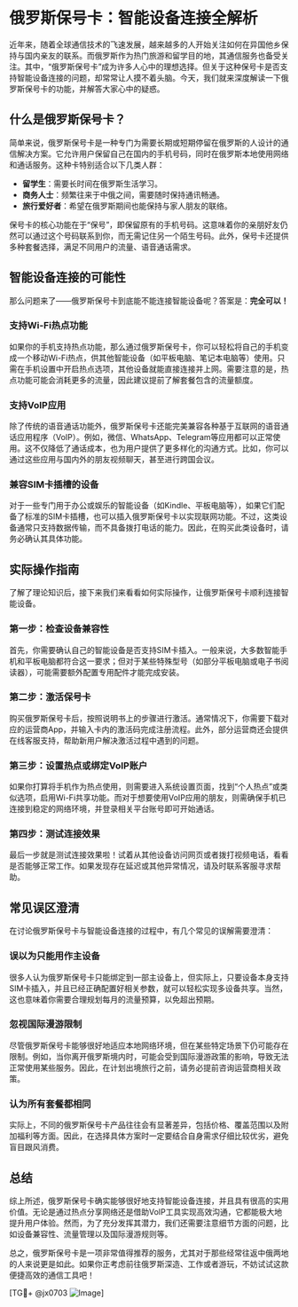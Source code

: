 # 俄罗斯保号卡：智能设备连接全解析

近年来，随着全球通信技术的飞速发展，越来越多的人开始关注如何在异国他乡保持与国内亲友的联系。而俄罗斯作为热门旅游和留学目的地，其通信服务也备受关注。其中，“俄罗斯保号卡”成为许多人心中的理想选择。但关于这种保号卡是否支持智能设备连接的问题，却常常让人摸不着头脑。今天，我们就来深度解读一下俄罗斯保号卡的功能，并解答大家心中的疑惑。

## 什么是俄罗斯保号卡？

简单来说，俄罗斯保号卡是一种专门为需要长期或短期停留在俄罗斯的人设计的通信解决方案。它允许用户保留自己在国内的手机号码，同时在俄罗斯本地使用网络和通话服务。这种卡特别适合以下几类人群：

- **留学生**：需要长时间在俄罗斯生活学习。
- **商务人士**：频繁往来于中俄之间，需要随时保持通讯畅通。
- **旅行爱好者**：希望在俄罗斯期间也能保持与家人朋友的联络。

保号卡的核心功能在于“保号”，即保留原有的手机号码。这意味着你的亲朋好友仍然可以通过这个号码联系到你，而无需记住另一个陌生号码。此外，保号卡还提供多种套餐选择，满足不同用户的流量、语音通话需求。

## 智能设备连接的可能性

那么问题来了——俄罗斯保号卡到底能不能连接智能设备呢？答案是：**完全可以！**

### 支持Wi-Fi热点功能

如果你的手机支持热点功能，那么通过俄罗斯保号卡，你可以轻松将自己的手机变成一个移动Wi-Fi热点，供其他智能设备（如平板电脑、笔记本电脑等）使用。只需在手机设置中开启热点选项，其他设备就能直接连接并上网。需要注意的是，热点功能可能会消耗更多的流量，因此建议提前了解套餐包含的流量额度。

### 支持VoIP应用

除了传统的语音通话功能外，俄罗斯保号卡还能完美兼容各种基于互联网的语音通话应用程序（VoIP）。例如，微信、WhatsApp、Telegram等应用都可以正常使用。这不仅降低了通话成本，也为用户提供了更多样化的沟通方式。比如，你可以通过这些应用与国内外的朋友视频聊天，甚至进行跨国会议。

### 兼容SIM卡插槽的设备

对于一些专门用于办公或娱乐的智能设备（如Kindle、平板电脑等），如果它们配备了标准的SIM卡插槽，也可以插入俄罗斯保号卡以实现联网功能。不过，这类设备通常只支持数据传输，而不具备拨打电话的能力。因此，在购买此类设备时，请务必确认其具体功能。

## 实际操作指南

了解了理论知识后，接下来我们来看看如何实际操作，让俄罗斯保号卡顺利连接智能设备。

### 第一步：检查设备兼容性

首先，你需要确认自己的智能设备是否支持SIM卡插入。一般来说，大多数智能手机和平板电脑都符合这一要求；但对于某些特殊型号（如部分平板电脑或电子书阅读器），可能需要额外配置专用配件才能完成安装。

### 第二步：激活保号卡

购买俄罗斯保号卡后，按照说明书上的步骤进行激活。通常情况下，你需要下载对应的运营商App，并输入卡内的激活码完成注册流程。此外，部分运营商还会提供在线客服支持，帮助新用户解决激活过程中遇到的问题。

### 第三步：设置热点或绑定VoIP账户

如果你打算将手机作为热点使用，则需要进入系统设置页面，找到“个人热点”或类似选项，启用Wi-Fi共享功能。而对于想要使用VoIP应用的朋友，则需确保手机已连接到稳定的网络环境，并登录相关平台账号即可开始通话。

### 第四步：测试连接效果

最后一步就是测试连接效果啦！试着从其他设备访问网页或者拨打视频电话，看看是否能够正常工作。如果发现存在延迟或其他异常情况，请及时联系客服寻求帮助。

## 常见误区澄清

在讨论俄罗斯保号卡与智能设备连接的过程中，有几个常见的误解需要澄清：

### 误以为只能用作主设备

很多人认为俄罗斯保号卡只能绑定到一部主设备上，但实际上，只要设备本身支持SIM卡插入，并且已经正确配置好相关参数，就可以轻松实现多设备共享。当然，这也意味着你需要合理规划每月的流量预算，以免超出预期。

### 忽视国际漫游限制

尽管俄罗斯保号卡能够很好地适应本地网络环境，但在某些特定场景下仍可能存在限制。例如，当你离开俄罗斯境内时，可能会受到国际漫游政策的影响，导致无法正常使用某些服务。因此，在计划出境旅行之前，请务必提前咨询运营商相关政策。

### 认为所有套餐都相同

实际上，不同的俄罗斯保号卡产品往往会有显著差异，包括价格、覆盖范围以及附加福利等方面。因此，在选择具体方案时一定要结合自身需求仔细比较优劣，避免盲目跟风消费。

## 总结

综上所述，俄罗斯保号卡确实能够很好地支持智能设备连接，并且具有很高的实用价值。无论是通过热点分享网络还是借助VoIP工具实现高效沟通，它都能极大地提升用户体验。然而，为了充分发挥其潜力，我们还需要注意细节方面的问题，比如设备兼容性、流量管理以及国际漫游规则等。

总之，俄罗斯保号卡是一项非常值得推荐的服务，尤其对于那些经常往返中俄两地的人来说更是如此。如果你正考虑前往俄罗斯深造、工作或者游玩，不妨试试这款便捷高效的通信工具吧！

[TG💪+ @jx0703 ![Image](https://github.com/user-attachments/assets/dbca1d08-cadb-493c-b0ec-ad6f7a83f270)]